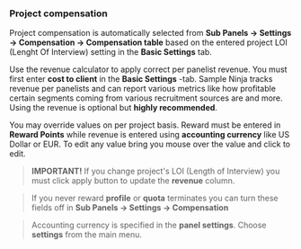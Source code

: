 ### Project compensation

Project compensation is automatically selected from **Sub Panels -> Settings -> Compensation -> Compensation table** based on the entered project LOI (Lenght Of Interview) setting in the **Basic Settings** tab.

Use the revenue calculator to apply correct per panelist revenue. You must first enter **cost to client** in the **Basic Settings** -tab. Sample Ninja tracks revenue per panelists and can report various metrics like how profitable certain segments coming from various recruitment sources are and more. Using the revenue is optional but **highly recommended**.

You may override values on per project basis. Reward must be entered in **Reward Points** while revenue is entered using **accounting currency** like US Dollar or EUR. To edit any value bring you mouse over the value and click to edit.

> **IMPORTANT!** If you change project's LOI (Length of Interview) you must click apply button to update the **revenue** column.

> If you never reward **profile** or **quota** terminates you can turn these fields off in **Sub Panels -> Settings -> Compensation**

> Accounting currency is specified in the **panel settings**. Choose **settings** from the main menu.
